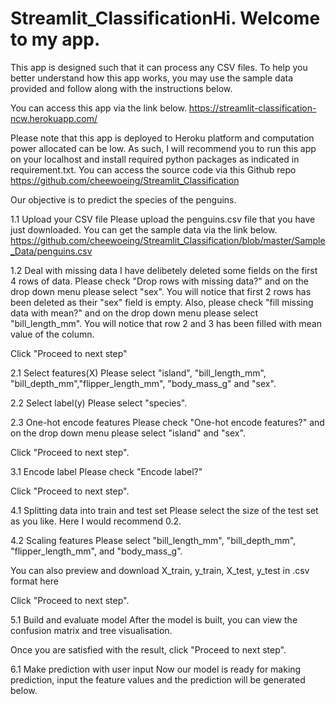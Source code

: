 # Streamlit_ClassificationHi. Welcome to my app.

This app is designed such that it can process any CSV files. To help you better understand how this app works, you may
use the sample data provided and follow along with the instructions below.

You can access this app via the link below.
https://streamlit-classification-ncw.herokuapp.com/

Please note that this app is deployed to Heroku platform and computation power allocated can be low.  As such, I will
recommend you to run this app on your localhost and install required python packages as indicated in requirement.txt.
You can access the source code via this Github repo
https://github.com/cheewoeing/Streamlit_Classification


Our objective is to predict the species of the penguins.

1.1 Upload your CSV file
Please upload the penguins.csv file that you have just downloaded.
You can get the sample data via the link below.
https://github.com/cheewoeing/Streamlit_Classification/blob/master/Sample_Data/penguins.csv

1.2 Deal with missing data
I have delibetely deleted some fields on the first 4 rows of data. Please check "Drop rows with missing data?" and on the
drop down menu please select "sex". You will notice that first 2 rows has been deleted as their "sex" field is empty.
Also, please check "fill missing data with mean?" and on the drop down menu please select "bill_length_mm". You will
notice that row 2 and 3 has been filled with mean value of the column.

Click "Proceed to next step"

2.1 Select features(X)
Please select "island", "bill_length_mm", "bill_depth_mm","flipper_length_mm", "body_mass_g" and "sex".

2.2 Select label(y)
Please select "species".

2.3 One-hot encode features
Please check "One-hot encode features?" and on the drop down menu please select "island" and "sex".

Click "Proceed to next step".

3.1 Encode label
Please check "Encode label?"

Click "Proceed to next step".

4.1 Splitting data into train and test set
Please select the size of the test set as you like. Here I would recommend 0.2.

4.2 Scaling features
Please select "bill_length_mm", "bill_depth_mm", "flipper_length_mm", and "body_mass_g".

You can also preview and download X_train, y_train, X_test, y_test in .csv format here

Click "Proceed to next step".

5.1 Build and evaluate model
After the model is built, you can view the confusion matrix and tree visualisation.

Once you are satisfied with the result, click "Proceed to next step".

6.1 Make prediction with user input
Now our model is ready for making prediction, input the feature values and the prediction will be generated below.
